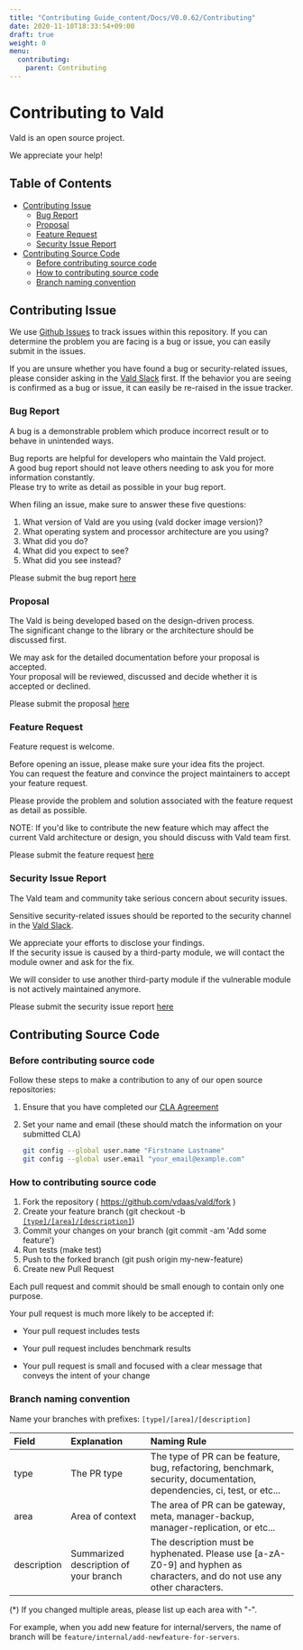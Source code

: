 ```yaml
---
title: "Contributing Guide_content/Docs/V0.0.62/Contributing"
date: 2020-11-10T18:33:54+09:00
draft: true
weight: 0
menu:
  contributing:
    parent: Contributing
---
```


# Contributing to Vald

Vald is an open source project.

We appreciate your help!

## Table of Contents

- [Contributing Issue](#Contributing-Issue)
  - [Bug Report](#Bug-Report)
  - [Proposal](#Proposal)
  - [Feature Request](#Feature-Request)
  - [Security Issue Report](#Security-Issue-Report)
- [Contributing Source Code](#Contributing-Source-Code)
  - [Before contributing source code](#Before-contributing-source-code)
  - [How to contributing source code](#How-to-contributing-source-code)
  - [Branch naming convention](#Branch-naming-convention)

## Contributing Issue

We use [Github Issues](https://github.com/vdaas/vald/issues) to track issues within this repository.
If you can determine the problem you are facing is a bug or issue, you can easily submit in the issues.

If you are unsure whether you have found a bug or security-related issues, please consider asking in the [Vald Slack](https://join.slack.com/t/vald-community/shared_invite/zt-db2ky9o4-R_9p2sVp8xRwztVa8gfnPA) first. 
If the behavior you are seeing is confirmed as a bug or issue, it can easily be re-raised in the issue tracker.

### Bug Report

A bug is a demonstrable problem which produce incorrect result or to behave in unintended ways.<br>

Bug reports are helpful for developers who maintain the Vald project.<br>
A good bug report should not leave others needing to ask you for more information constantly.<br>
Please try to write as detail as possible in your bug report.

When filing an issue, make sure to answer these five questions:

1. What version of Vald are you using (vald docker image version)?
2. What operating system and processor architecture are you using?
3. What did you do?
4. What did you expect to see?
5. What did you see instead?


Please submit the bug report [here](https://github.com/vdaas/vald/issues/new?assignees=&labels=type%2Fbug%2C+priority%2Fmedium%2C+team%2Fcore&template=bug_report&title=)

### Proposal

The Vald is being developed based on the design-driven process.<br>
The significant change to the library or the architecture should be discussed first.

We may ask for the detailed documentation before your proposal is accepted.<br>
Your proposal will be reviewed, discussed and decide whether it is accepted or declined.


Please submit the proposal [here](https://github.com/vdaas/vald/issues/new?assignees=&labels=type%2Ffeature%2C+priority%2Flow%2C+team%2Fcore&template=feature_request&title=)

### Feature Request

Feature request is welcome.

Before opening an issue, please make sure your idea fits the project.<br>
You can request the feature and convince the project maintainers to accept your feature request.

Please provide the problem and solution associated with the feature request as detail as possible.


NOTE: If you'd like to contribute the new feature which may affect the current Vald architecture or design, you should discuss with Vald team first.

Please submit the feature request [here](https://github.com/vdaas/vald/issues/new?assignees=&labels=type%2Ffeature%2C+priority%2Flow%2C+team%2Fcore&template=feature_request&title=)

### Security Issue Report

The Vald team and community take serious concern about security issues.

Sensitive security-related issues should be reported to the security channel in the [Vald Slack](https://join.slack.com/t/vald-community/shared_invite/zt-db2ky9o4-R_9p2sVp8xRwztVa8gfnPA).

We appreciate your efforts to disclose your findings.<br>
If the security issue is caused by a third-party module, we will contact the module owner and ask for the fix.

We will consider to use another third-party module if the vulnerable module is not actively maintained anymore.

Please submit the security issue report [here](https://github.com/vdaas/vald/issues/new?assignees=&labels=type%2Fsecurity%2C+priority%2Fmedium%2C+team%2Fcore%2C+team%2Fsre&template=security_issue_report&title=)

## Contributing Source Code

### Before contributing source code

Follow these steps to make a contribution to any of our open source repositories:

1. Ensure that you have completed our [CLA Agreement](https://cla-assistant.io/vdaas/vald)
2. Set your name and email (these should match the information on your submitted CLA)

    ```bash
    git config --global user.name "Firstname Lastname"
    git config --global user.email "your_email@example.com"
    ```


### How to contributing source code

1. Fork the repository ( https://github.com/vdaas/vald/fork )
2. Create your feature branch (git checkout -b [`[type]/[area]/[description]`](#Branch-naming-convention))
3. Commit your changes on your branch (git commit -am 'Add some feature')
4. Run tests (make test)
5. Push to the forked branch (git push origin my-new-feature)
6. Create new Pull Request


Each pull request and commit should be small enough to contain only one purpose. 

Your pull request is much more likely to be accepted if:

* Your pull request includes tests

* Your pull request includes benchmark results

* Your pull request is small and focused with a clear message that conveys the intent of your change


### Branch naming convention

Name your branches with prefixes: `[type]/[area]/[description]`

| Field | Explanation | Naming Rule |
| :--- | :--- | :--- |
| type | The PR type | The type of PR can be feature, bug, refactoring, benchmark, security, documentation, dependencies, ci, test, or etc... |
| area | Area of context | The area of PR can be gateway, meta, manager-backup, manager-replication, or etc... |
| description | Summarized description of your branch | The description must be hyphenated. Please use [a-zA-Z0-9] and hyphen as characters, and do not use any other characters. |

(\*) If you changed multiple areas, please list up each area with "-".

For example, when you add new feature for internal/servers, the name of branch will be `feature/internal/add-newfeature-for-servers`.
